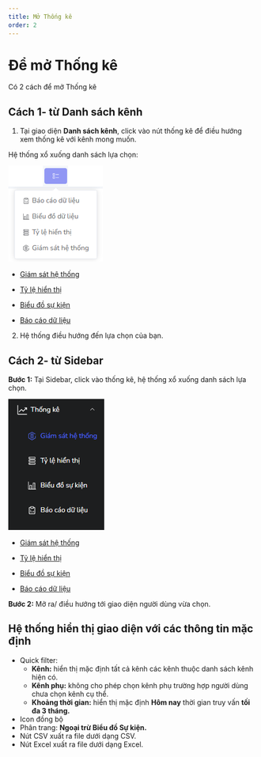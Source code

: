 ```yaml
---
title: Mở Thống kê
order: 2
---
```

# Để mở Thống kê
Có 2 cách để mở Thống kê

## Cách 1- từ Danh sách kênh
1. Tại giao diện **Danh sách kênh**, click vào nút thống kê để điều hướng xem thống kê với kênh mong muốn.

Hệ thống xổ xuống danh sách lựa chọn:

![](../image/icon-redirect.png)

* [Giám sát hệ thống](./3-monitor)

* [Tỷ lệ hiển thị](./4-fillrate)

* [Biểu đồ sự kiện](./5-event-chart)

* [Báo cáo dữ liệu](./6-data-reporting)

2. Hệ thống điều hướng đến lựa chọn của bạn.

## Cách 2- từ Sidebar

**Bước 1:** Tại Sidebar, click vào thống kê, hệ thống xổ xuống danh sách lựa chọn.

![](../image/select-statistic.png)

* [Giám sát hệ thống](./3-monitor)

* [Tỷ lệ hiển thị](./4-fillrate)

* [Biểu đồ sự kiện](./5-event-chart)

* [Báo cáo dữ liệu](./6-data-reporting)

**Bước 2:** 
Mở ra/ điều hướng tới giao diện người dùng vừa chọn.

## Hệ thống hiển thị giao diện với các thông tin mặc định
* Quick filter: 
    * **Kênh:** hiển thị mặc định tất cả kênh các kênh thuộc danh sách kênh hiện có.
    * **Kênh phụ:** không cho phép chọn kênh phụ trường hợp người dùng chưa chọn kênh cụ thể.
    * **Khoảng thời gian:** hiển thị mặc định **Hôm nay** thời gian truy vấn **tối đa 3 tháng.**
* Icon đồng bộ
* Phân trang: **Ngoại trừ Biểu đồ Sự kiện.**
* Nút CSV xuất ra file dưới dạng CSV.
* Nút Excel xuất ra file dưới dạng Excel.




